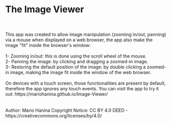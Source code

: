 # The Image Viewer
<br />
<br />
This app was created to allow image manipulation (zooming in/out, panning) via a mouse when displayed on a web browser, the app also make the image "fit" inside the browser's window:
<br />
<br />
1- Zooming in/out: this is done using the scroll wheel of the mouse.
<br />
2- Panning the image: by clicking and dragging a zoomed-in image.
<br />
3- Restoring the default position of the image: by double clicking a zoomed-in image, making the image fit inside the window of the web browser.
<br />
<br />
On devices with a touch screen, those functionalities are present by default, therefore the app ignores any touch events.
You can visit the app to try it out:  https://mariohanina.github.io/Image-Viewer/
<br />
<br />
<br />
Author: Mario Hanina
Copyright Notice: CC BY 4.0 DEED - https://creativecommons.org/licenses/by/4.0/
